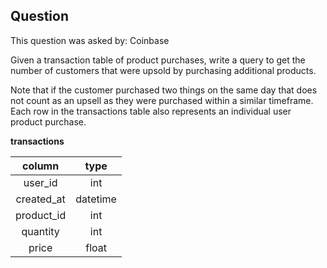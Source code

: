 ## Question
This question was asked by: Coinbase

Given a transaction table of product purchases, write a query to get the number of customers that were upsold by purchasing additional products.

Note that if the customer purchased two things on the same day that does not count as an upsell as they were purchased within a similar timeframe. Each row in the transactions table also represents an individual user product purchase.

**transactions**

|   column   |   type   |
|:----------:|:--------:|
|   user_id  |    int   |
| created_at | datetime |
| product_id |    int   |
|  quantity  |    int   |
|    price   |   float  |

<!-- ## Solution
This question is a little tricky because we have to note the dates that each user purchased products. We can't just group by `user_id` and look where the number of products purchased is greater than one because of the upsell condition. We have to group by both the date field and the `user_id` to get individual transaction days for each user.

```
SELECT
    user_id
    , DATE(created_at) AS date
FROM transactions
GROUP BY 1,2
```

The query above will now give us a `user_id` and DATE field for each row. If there exists duplicate user_ids then we know that the user purchased on multiple days, which satisfies the upsell condition.

Given this data, now we just have to filter the users that purchased on only one date, and get the count.

```
SELECT COUNT(*)
FROM (
    SELECT user_id
    FROM (
        SELECT
            user_id
            , DATE(created_at) AS date
        FROM transactions
        GROUP BY 1,2
    ) AS t
    GROUP BY 1
    -- Filter out users that only bought once
    HAVING COUNT(*) > 1
) AS s
``` -->
